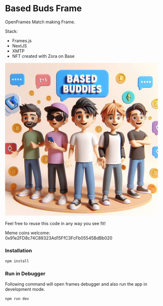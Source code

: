 # Based Buds Frame

OpenFrames Match making Frame.

Stack:

- Frames.js
- NextJS
- XMTP
- NFT created with Zora on Base

![Screenshot](https://github.com/sonicsmith/based-buds/blob/main/public/images/main.jpg)

Feel free to reuse this code in any way you see fit!

Meme coins welcome: 0x91e2FD8c74C89323Ad15FfC3FcFb05545BdBb020

### Installation

```sh
npm install
```

### Run in Debugger

Following command will open frames debugger and also run the app in development mode.

```sh
npm run dev
```
